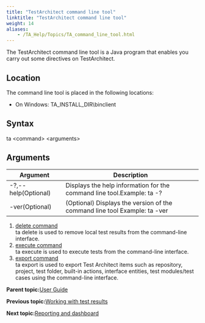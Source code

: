 ```yaml
--- 
title: "TestArchitect command line tool"
linktitle: "TestArchitect command line tool"
weight: 14
aliases: 
    - /TA_Help/Topics/TA_command_line_tool.html
---
```


The TestArchitect command line tool is a Java program that enables you carry out some directives on TestArchitect.

## Location

The command line tool is placed in the following locations:

-   On Windows: TA\_INSTALL\_DIR\\binclient

## Syntax

ta <command\> <arguments\>

## Arguments

|Argument|Description|
|--------|-----------|
|-?,--help\(Optional\)|Displays the help information for the command line tool.Example: ta -?|
|-ver\(Optional\)|\(Optional\) Displays the version of the command line tool Example: ta -ver|

1.  [delete command](/TA_Help/Topics/TA_command_line_delete.html)  
ta delete is used to remove local test results from the command-line interface.
2.  [execute command](/TA_Help/Topics/TA_command_line_execute.html)  
ta execute is used to execute tests from the command-line interface.
3.  [export command](/TA_Help/Topics/TA_command_line_export.html)  
ta export is used to export Test Architect items such as repository, project, test folder, built-in actions, interface entities, test modules/test cases using the command-line interface.

**Parent topic:**[User Guide](/TA_Help/Topics/User_Guide_begin.html)

**Previous topic:**[Working with test results](/TA_Help/Topics/Test_result.html)

**Next topic:**[Reporting and dashboard](/TA_Help/Topics/Reporting_dashboard_def.html)

